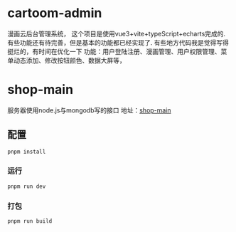 # cartoom-admin
漫画云后台管理系统，
这个项目是使用vue3+vite+typeScript+echarts完成的.
有些功能还有待完善，但是基本的功能都已经实现了.
有些地方代码我是觉得写得挺烂的，有时间在优化一下
功能：用户登陆注册、漫画管理、用户权限管理、菜单动态添加、修改按钮颜色、数据大屏等，
# shop-main
服务器使用node.js与mongodb写的接口
地址：[shop-main](https://github.com/SuitThug/shop-main)

## 配置

```sh
pnpm install
```

### 运行

```sh
pnpm run dev
```

### 打包

```sh
pnpm run build
```

